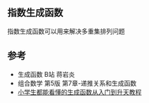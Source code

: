 
## 指数生成函数

指数生成函数可以用来解决多重集排列问题

## 参考

- 生成函数 B站 蒋岩炎
- 组合数学 第5版 第7章-递推关系和生成函数
- [小学生都能看懂的生成函数从入门到升天教程](https://fanfansann.blog.csdn.net/article/details/113584284)
